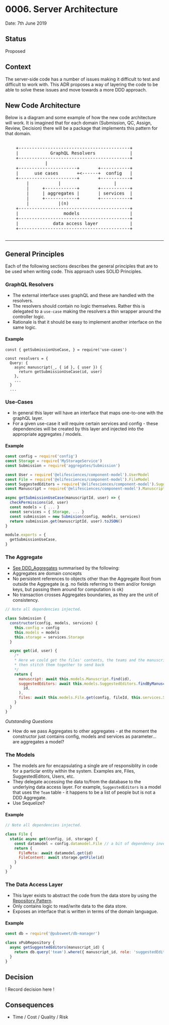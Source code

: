 # 0006. Server Architecture

Date: 7th June 2019

## Status

Proposed

## Context

The server-side code has a number of issues making it difficult to test and
difficult to work with. This ADR proposes a way of layering the code to be
able to solve these issues and move towards a more DDD approach.

## New Code Architecture

Below is a diagram and some example of how the new code architecture will work.
It is imagined that for each domain (Submission, QC, Assign, Review, Decision)
there will be a package that implements this pattern for that domain.

<pre>

    +------------------------------------------+
    |            GraphQL Resolvers             |
    +------------------------------------------+
               |
    +----------------------+       +-----------+
    |      use cases       +<------+  config   |
    +----------------------+       +-----------+
        |           |                    |
        |     +------------+       +-----------+
        |     | aggregates |       | services  |
        |     +------------+       +-----------+
        |           |(n)
    +------------------------------------------+
    |                 models                   |
    +------------------------------------------+
    |             data access layer            |
    +------------------------------------------+

</pre>

---

## General Principles

Each of the following sections describes the general principles that are to
be used when writing code. This approach uses SOLID Principles.

### GraphQL Resolvers

- The external interface uses graphQL and these are handled with the resolvers.
- The resolvers should contain no logic themselves. Rather this is delegated
  to a `use-case` making the resolvers a thin wrapper around the controller logic.
- Rationale is that it should be easy to implement another interface on the same
  logic.

#### Example

```
const { getSubmissionUseCase, } = require('use-cases')

const resolvers = {
  Query: {
    async manuscript(_, { id }, { user }) {
      return getSubmissionUseCase(id, user)
    },
    ...
  }
  ...
```

### Use-Cases

- In general this layer will have an interface that maps one-to-one with the
  graphQL layer.
- For a given use-case it will require certain services and config - these
  dependencies will be created by this layer and injected into the appropriate
  aggregates / models.

#### Example

```js
const config = require('config')
const Storage = require('MyStorageService')
const Submission = require('aggregates/Submission')

const User = require('@elifesciences/component-model').UserModel
const File = require('@elifesciences/component-model').FileModel
const SuggestedEditors = require('@elifesciences/component-model').SuggestedEditorsModel
const Manuscript = require('@elifesciences/component-model').ManuscriptModel

async getSubmissionUseCase(manuscriptId, user) => {
  checkPermissions(id, user)
  const models = { ... }
  const services = { Storage, ... }
  const submission = new Submision(config, models, services)
  return submission.get(manuscriptId, user).toJSON()
}

module.exports = {
  getSubmissionUseCase,
}
```

### The Aggregate

- [See DDD_Aggregates](https://www.martinfowler.com/bliki/DDD_Aggregate.html)
  summarised by the following:
- Aggregates are domain concepts
- No persistent references to objects other than the Aggregate Root from
  outside the Aggregate (e.g. no fields referring to them and/or
  foreign keys, but passing them around for computation is ok)
- No transaction crosses Aggregates boundaries, as they are the unit of
  consistency.

```js
// Note all dependencies injected.

class Submission {
  constructor(config, models, services) {
    this.config = config
    this.models = models
    this.storage = services.Storage
  }

  async get(id, user) {
    /*
    * Here we could get the files' contents, the teams and the manuscript
    * then stitch them together to send back
    */
    return {
      manuscript: await this.models.Manuscript.find(id),
      suggestedEditors: await this.models.SuggestedEditors.findByManuscriptId(
        id,
      ),
      files: await this.models.File.get(config, fileId, this.services.Storage),
    }
  }
}
```

_Outstanding Questions_

- How do we pass Aggregates to other aggregates - at the moment the constructor
  just contains config, models and services as parameter... are aggregates a model?

### The Models

- The models are for encapsulating a single are of responsiblity in code for a
  particlar entity within the system. Examples are, Files, SuggestedEditors,
  Users, etc.
- They delegate accessing the data to/from the database to the underlying
  data access layer. For example, `SuggestedEditors` is a model that uses the
  `Team` table - it happens to be a list of people but is not a DDD Aggregate.
- Use Sequelize?

#### Example

```js
// Note all dependencies injected.

class File {
  static async get(config, id, storage) {
    const datamodel = config.datamodel.File // a bit of dependency inversion?
    return {
      FileMeta: await datamodel.get(id)
      FileContent: await storage.getFile(id)
    }
  }
}
```

### The Data Access Layer

- This layer exists to abstract the code from the data store by using the
  [Repository Pattern](https://www.martinfowler.com/eaaCatalog/repository.html).
- Only contains logic to read/write data to the data store.
- Exposes an interface that is written in terms of the domain languague.

#### Example

```js
const db = require('@pubsweet/db-manager')

class xPubRepository {
  async getSuggestedEditors(manuscript_id) {
    return db.query('team').where({ manuscript_id, role: 'suggestedEditors' })
  }
}
```

## Decision

! Record decision here !

## Consequences

- Time / Cost / Quality / Risk
